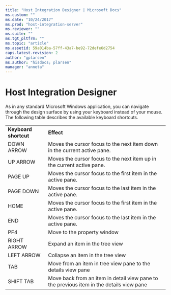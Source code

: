 ```yaml
---
title: "Host Integration Designer | Microsoft Docs"
ms.custom: ""
ms.date: "10/24/2017"
ms.prod: "host-integration-server"
ms.reviewer: ""
ms.suite: ""
ms.tgt_pltfrm: ""
ms.topic: "article"
ms.assetid: 59a014ba-57ff-43a7-be92-72defe6d2754
caps.latest.revision: 2
author: "gplarsen"
ms.author: "hisdocs; plarsen"
manager: "anneta"
---
```

# Host Integration Designer
As in any standard Microsoft Windows application, you can navigate through the design surface by using your keyboard instead of your mouse. The following table describes the available keyboard shortcuts.  


|                                    |                                                                                            |
|------------------------------------|--------------------------------------------------------------------------------------------|
| <strong>Keyboard shortcut</strong> |                                  <strong>Effect</strong>                                   |
|             DOWN ARROW             |          Moves the cursor focus to the next item down in the current active pane.          |
|              UP ARROW              |           Moves the cursor focus to the next item up in the current active pane.           |
|              PAGE UP               |                Moves the cursor focus to the first item in the active pane.                |
|             PAGE DOWN              |                Moves the cursor focus to the last item in the active pane.                 |
|                HOME                |                Moves the cursor focus to the first item in the active pane.                |
|                END                 |                Moves the cursor focus to the last item in the active pane.                 |
|                PF4                 |                                Move to the property window                                 |
|            RIGHT ARROW             |                              Expand an item in the tree view                               |
|             LEFT ARROW             |                             Collapse an item  in the tree view                             |
|                TAB                 |               Move from an item  in tree view pane to the details view pane                |
|             SHIFT TAB              | Move back from an  item  in detail view pane to the previous item in the details view pane |

